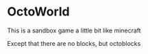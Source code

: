 # OctoWorld

This is a sandbox game a little bit like minecraft

Except that there are no blocks, but octoblocks
